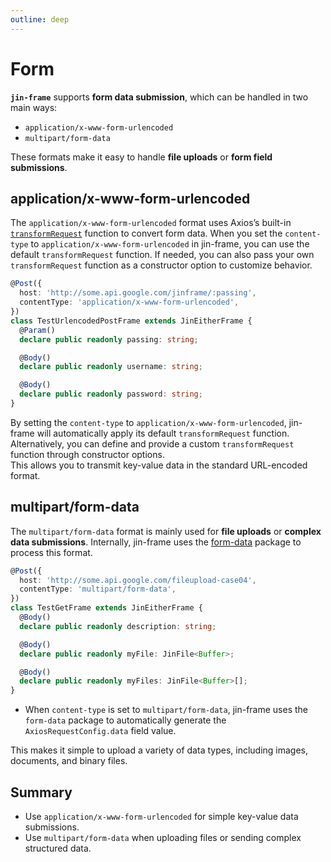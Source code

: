 ```yaml
---
outline: deep
---
```


# Form

**`jin-frame`** supports **form data submission**, which can be handled in two main ways:

- `application/x-www-form-urlencoded`
- `multipart/form-data`

These formats make it easy to handle **file uploads** or **form field submissions**.

## application/x-www-form-urlencoded

The `application/x-www-form-urlencoded` format uses Axios’s built-in [`transformRequest`](https://github.com/axios/axios) function to convert form data. When you set the `content-type` to `application/x-www-form-urlencoded` in jin-frame, you can use the default `transformRequest` function. If needed, you can also pass your own `transformRequest` function as a constructor option to customize behavior.

```ts
@Post({
  host: 'http://some.api.google.com/jinframe/:passing',
  contentType: 'application/x-www-form-urlencoded',
})
class TestUrlencodedPostFrame extends JinEitherFrame {
  @Param()
  declare public readonly passing: string;

  @Body()
  declare public readonly username: string;

  @Body()
  declare public readonly password: string;
}
```

By setting the `content-type` to `application/x-www-form-urlencoded`, jin-frame will automatically apply its default `transformRequest` function. Alternatively, you can define and provide a custom `transformRequest` function through constructor options.  
This allows you to transmit key-value data in the standard URL-encoded format.

## multipart/form-data

The `multipart/form-data` format is mainly used for **file uploads** or **complex data submissions**. Internally, jin-frame uses the [form-data](https://github.com/form-data/form-data) package to process this format.

```ts
@Post({
  host: 'http://some.api.google.com/fileupload-case04',
  contentType: 'multipart/form-data',
})
class TestGetFrame extends JinEitherFrame {
  @Body()
  declare public readonly description: string;

  @Body()
  declare public readonly myFile: JinFile<Buffer>;

  @Body()
  declare public readonly myFiles: JinFile<Buffer>[];
}
```

- When `content-type` is set to `multipart/form-data`, jin-frame uses the `form-data` package to automatically generate the `AxiosRequestConfig.data` field value.

This makes it simple to upload a variety of data types, including images, documents, and binary files.

## Summary

- Use `application/x-www-form-urlencoded` for simple key-value data submissions.
- Use `multipart/form-data` when uploading files or sending complex structured data.
